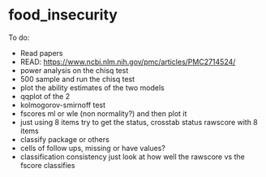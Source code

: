 # food_insecurity

To do:

- Read papers
- READ: https://www.ncbi.nlm.nih.gov/pmc/articles/PMC2714524/
- power analysis on the chisq test
- 500 sample and run the chisq test
- plot the ability estimates of the two models
- qqplot of the 2
- kolmogorov-smirnoff test
- fscores ml or wle (non normality?) and then plot it
- just using 8 items try to get the status, crosstab status rawscore with 8 items
- classify package or others
- cells of follow ups, missing or have values?
- classification consistency just look at how well the rawscore vs the fscore classifies



